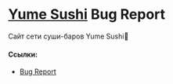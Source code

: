 # [Yume Sushi](https://yumesushi.rs/) Bug Report

Сайт сети суши-баров Yume Sushi🍣

#### Ссылки:
*  [Bug Report](https://docs.google.com/spreadsheets/d/1o2X31-L3ziTSOF0-itXwZ0x3rGvx71qYGLD_bRQ3saw/edit?usp=sharing)

